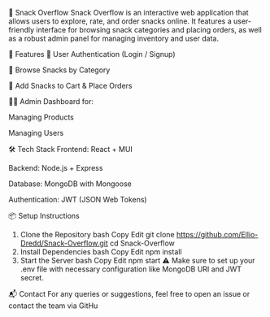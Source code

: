 🍿 Snack Overflow
Snack Overflow is an interactive web application that allows users to explore, rate, and order snacks online. It features a user-friendly interface for browsing snack categories and placing orders, as well as a robust admin panel for managing inventory and user data.

🚀 Features
🔐 User Authentication (Login / Signup)

🍪 Browse Snacks by Category

🛒 Add Snacks to Cart & Place Orders

🧑‍💼 Admin Dashboard for:

Managing Products

Managing Users

🛠️ Tech Stack
Frontend: React + MUI

Backend: Node.js + Express

Database: MongoDB with Mongoose

Authentication: JWT (JSON Web Tokens)

📦 Setup Instructions
1. Clone the Repository
bash
Copy
Edit
git clone https://github.com/Ellio-Dredd/Snack-Overflow.git
cd Snack-Overflow
2. Install Dependencies
bash
Copy
Edit
npm install
3. Start the Server
bash
Copy
Edit
npm start
⚠️ Make sure to set up your .env file with necessary configuration like MongoDB URI and JWT secret.

📬 Contact
For any queries or suggestions, feel free to open an issue or contact the team via GitHu
